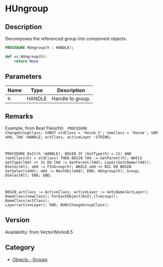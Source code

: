 # HUngroup

## Description
Decomposes the referenced group into component objects.

```pascal
PROCEDURE HUngroup(h : HANDLE);
```

```python
def vs.HUngroup(h):
    return None
```

## Parameters
|Name|Type|Description|
|---|---|---|
|h|HANDLE|Handle to group.|

## Remarks
Example, from Beat Fleischli:
<code lang="pas">
PROCEDURE ChangeGroupClass;
CONST
oldClass = 'Keine-2';
newClass = 'Keine';
VAR
oHd, lHd :HANDLE;
actClass, activeLayer :STRING;

PROCEDURE DoIt(h :HANDLE);
BEGIN
IF (GetType(h) = 11) AND (GetClass(h) = oldClass) THEN BEGIN
lHd := GetParent(h);
WHILE GetType(lHd) &lt;&gt; 31 DO lHd := GetParent(lHd);
Layer(GetLName(lHd));
DSelectAll;
oHd := FInGroup(h);
WHILE oHd &lt;&gt; NIL DO BEGIN
SetSelect(oHd);
oHd := NextObj(oHd);
END;
HUngroup(h);
Group;
DSelectAll;
END;
END;

BEGIN
actClass := ActiveClass;
activeLayer := GetLName(ActLayer);
NameClass(newClass);
ForEachObject(DoIt,(T=Group));
NameClass(actClass);
Layer(activeLayer);
END;
RUN(ChangeGroupClass);
</code>

## Version
Availability: from VectorWorks8.5

## Category
* [Objects - Groups](../Categories/Objects%20-%20Groups.md)
